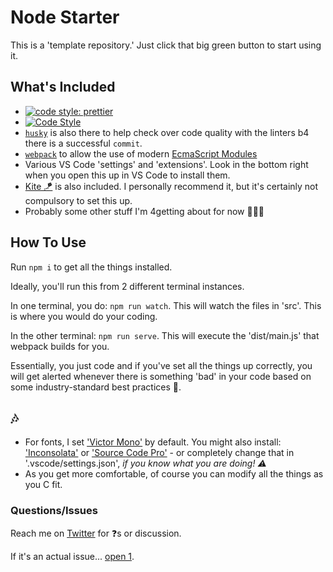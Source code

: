 # Node Starter

This is a 'template repository.' Just click that big green button to start using it.

## What's Included

- [![code style: prettier](https://img.shields.io/badge/code_style-prettier-ff69b4.svg?style=flat-square)](https://github.com/prettier/prettier)
- [![Code Style](https://badgen.net/badge/code%20style/airbnb/ff5a5f?icon=airbnb)](https://github.com/airbnb/javascript)
- [`husky`](https://www.npmjs.com/package/husky) is also there to help check over code quality with the linters b4 there is a successful `commit`.
- [`webpack`](https://www.npmjs.com/package/webpack) to allow the use of modern [EcmaScript Modules](https://hacks.mozilla.org/2018/03/es-modules-a-cartoon-deep-dive/)
- Various VS Code 'settings' and 'extensions'. Look in the bottom right when you open this up in VS Code to install them.
- [Kite 🪁](https://www.kite.com/javascript/) is also included. I personally recommend it, but it's certainly not compulsory to set this up.
- Probably some other stuff I'm 4getting about for now 🤷🏽‍♂️

## How To Use

Run `npm i` to get all the things installed.

Ideally, you'll run this from 2 different terminal instances.

In one terminal, you do: `npm run watch`. This will watch the files in 'src'. This is where you would do your coding.

In the other terminal: `npm run serve`. This will execute the 'dist/main.js' that webpack builds for you.

Essentially, you just code and if you've set all the things up correctly, you will get alerted whenever there is something 'bad' in your code based on some industry-standard best practices 🦄.

## 🎶

- For fonts, I set ['Victor Mono'](https://rubjo.github.io/victor-mono/) by default. You might also install: ['Inconsolata'](https://fonts.google.com/specimen/Inconsolata) or ['Source Code Pro'](https://fonts.google.com/specimen/Source+Code+Pro) - or completely change that in '.vscode/settings.json', _if you know what you are doing! ⚠️_
- As you get more comfortable, of course you can modify all the things as you C fit.

### Questions/Issues

Reach me on [Twitter](https://twitter.com/GoCodeFinity) for ❓s or discussion.

If it's an actual issue... [open 1](https://github.com/manavm1990/node-starter/issues).
